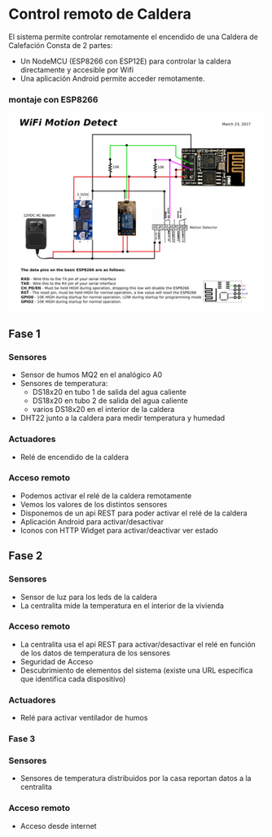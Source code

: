 # Control remoto de Caldera

El sistema permite controlar remotamente el encendido de una Caldera de Calefación
Consta de 2 partes:

* Un NodeMCU (ESP8266 con ESP12E) para controlar la caldera directamente y accesible por Wifi
* Una aplicación Android permite acceder remotamente.


### montaje con ESP8266
![montaje con ESP8266](./images/C7sW6teWkAEooAm.jpg)

## Fase 1

### Sensores

* Sensor de humos  MQ2 en el analógico A0
* Sensores de temperatura:
  * DS18x20 en tubo 1 de salida del agua caliente
  * DS18x20 en tubo 2 de salida del agua caliente
  * varios DS18x20 en el interior de la caldera
* DHT22 junto a la caldera para medir temperatura y humedad

### Actuadores

* Relé de encendido de la caldera

### Acceso remoto

* Podemos activar el relé de la caldera remotamente
* Vemos los valores de los distintos sensores
* Disponemos de un api REST para poder activar el relé de la caldera
* Aplicación Android para activar/desactivar
* Iconos con HTTP Widget para activar/deactivar ver estado


## Fase 2

### Sensores

* Sensor de luz para los leds de la caldera
* La centralita mide la temperatura en el interior de la vivienda

### Acceso remoto

* La centralita usa el api REST para activar/desactivar el relé en función de los datos de temperatura de los sensores
* Seguridad de Acceso
* Descubrimiento de elementos del sistema (existe una URL específica que identifica cada dispositivo)

### Actuadores

* Relé para activar ventilador de humos

### Fase 3

### Sensores

* Sensores de temperatura distribuidos por la casa reportan datos a la centralita

### Acceso remoto

* Acceso desde internet
